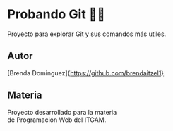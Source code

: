 # Probando Git 🐙🐱
Proyecto para explorar Git y sus comandos más utiles.

## Autor
[Brenda Dominguez]{https://github.com/brendaitzel1} 

## Materia 
Proyecto desarrollado para la materia \
de Programacion Web del ITGAM.
